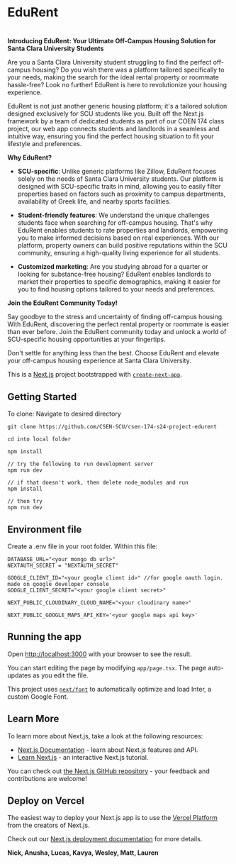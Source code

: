 # EduRent
# 

**Introducing EduRent: Your Ultimate Off-Campus Housing Solution for Santa Clara University Students**

Are you a Santa Clara University student struggling to find the perfect off-campus housing? Do you wish there was a platform tailored specifically to your needs, making the search for the ideal rental property or roommate hassle-free? Look no further! EduRent is here to revolutionize your housing experience.

EduRent is not just another generic housing platform; it's a tailored solution designed exclusively for SCU students like you. Built off the Next.js framework by a team of dedicated students as part of our COEN 174 class project, our web app connects students and landlords in a seamless and intuitive way, ensuring you find the perfect housing situation to fit your lifestyle and preferences.

**Why EduRent?**

- **SCU-specific**: Unlike generic platforms like Zillow, EduRent focuses solely on the needs of Santa Clara University students. Our platform is designed with SCU-specific traits in mind, allowing you to easily filter properties based on factors such as proximity to campus departments, availability of Greek life, and nearby sports facilities.

- **Student-friendly features**: We understand the unique challenges students face when searching for off-campus housing. That's why EduRent enables students to rate properties and landlords, empowering you to make informed decisions based on real experiences. With our platform, property owners can build positive reputations within the SCU community, ensuring a high-quality living experience for all students.

- **Customized marketing**: Are you studying abroad for a quarter or looking for substance-free housing? EduRent enables landlords to market their properties to specific demographics, making it easier for you to find housing options tailored to your needs and preferences.

**Join the EduRent Community Today!**

Say goodbye to the stress and uncertainty of finding off-campus housing. With EduRent, discovering the perfect rental property or roommate is easier than ever before. Join the EduRent community today and unlock a world of SCU-specific housing opportunities at your fingertips.

Don't settle for anything less than the best. Choose EduRent and elevate your off-campus housing experience at Santa Clara University.

This is a [Next.js](https://nextjs.org/) project bootstrapped with [`create-next-app`](https://github.com/vercel/next.js/tree/canary/packages/create-next-app).

## Getting Started

To clone:
Navigate to desired directory
```
git clone https://github.com/CSEN-SCU/csen-174-s24-project-edurent

cd into local folder

npm install 

// try the following to run development server
npm run dev

// if that doesn't work, then delete node_modules and run
npm install

// then try
npm run dev

```

## Environment file
Create a .env file in your root folder. Within this file:
```
DATABASE_URL="<your mongo db url>"
NEXTAUTH_SECRET = "NEXTAUTH_SECRET"

GOOGLE_CLIENT_ID="<your google client id>" //for google oauth login. made on google developer console
GOOGLE_CLIENT_SECRET="<your google client secret>"

NEXT_PUBLIC_CLOUDINARY_CLOUD_NAME="<your cloudinary name>"

NEXT_PUBLIC_GOOGLE_MAPS_API_KEY='<your google maps api key>'
```
## Running the app
Open [http://localhost:3000](http://localhost:3000) with your browser to see the result.

You can start editing the page by modifying `app/page.tsx`. The page auto-updates as you edit the file.

This project uses [`next/font`](https://nextjs.org/docs/basic-features/font-optimization) to automatically optimize and load Inter, a custom Google Font.

## Learn More

To learn more about Next.js, take a look at the following resources:

- [Next.js Documentation](https://nextjs.org/docs) - learn about Next.js features and API.
- [Learn Next.js](https://nextjs.org/learn) - an interactive Next.js tutorial.

You can check out [the Next.js GitHub repository](https://github.com/vercel/next.js/) - your feedback and contributions are welcome!

## Deploy on Vercel

The easiest way to deploy your Next.js app is to use the [Vercel Platform](https://vercel.com/new?utm_medium=default-template&filter=next.js&utm_source=create-next-app&utm_campaign=create-next-app-readme) from the creators of Next.js.

Check out our [Next.js deployment documentation](https://nextjs.org/docs/deployment) for more details.

**Nick, Anusha, Lucas, Kavya, Wesley, Matt, Lauren**